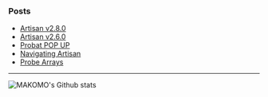 ### Posts

<!-- BLOG-POST-LIST:START -->
- [Artisan v2.8.0](https://artisan-roasterscope.blogspot.com/2022/10/artisan-v280.html)
- [Artisan v2.6.0](https://artisan-roasterscope.blogspot.com/2022/03/artisan-v260.html)
- [Probat POP UP](https://artisan-roasterscope.blogspot.com/2022/03/probat-pop-up.html)
- [Navigating Artisan](https://artisan-roasterscope.blogspot.com/2022/02/navigating-artisan.html)
- [Probe Arrays](https://artisan-roasterscope.blogspot.com/2021/10/probe-arrays.html)
<!-- BLOG-POST-LIST:END -->

---

<img align="left" alt="MAKOMO's Github stats" src="https://github-readme-stats.vercel.app/api?username=MAKOMO&show_icons=true&hide_border=true&count_private=true" />
